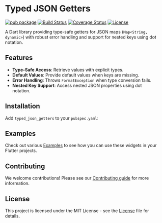 # Typed JSON Getters

[![pub package](https://img.shields.io/pub/v/typed_json_getters.svg)](https://pub.dev/packages/typed_json_getters)
[![Build Status](https://img.shields.io/github/actions/workflow/status/ristocloud-group/app-lib-typed-json-getters/dart.yml)](https://github.com/ristocloud-group/app-lib-typed-json-getters/actions/workflows/dart.yml)
[![Coverage Status](https://github.com/ristocloud-group/app-lib-typed-json-getters/raw/gh-pages/coverage-badge.svg)](https://ristocloudgroup.com/typed_json_getters/)
[![License](https://img.shields.io/badge/license-MIT-blue.svg)](https://opensource.org/licenses/MIT)

A Dart library providing type-safe getters for JSON maps (`Map<String, dynamic>`) with robust error handling and support for nested keys using dot notation.

## Features

- **Type-Safe Access**: Retrieve values with explicit types.
- **Default Values**: Provide default values when keys are missing.
- **Error Handling**: Throws `FormatException` when type conversion fails.
- **Nested Key Support**: Access nested JSON properties using dot notation.

## Installation

Add `typed_json_getters` to your `pubspec.yaml`:

## Examples

Check out various [Examples](https://github.com/ristocloud-group/app-lib-typed-json-getters/blob/main/example/main.dart) to see how you can use these widgets in your Flutter projects.

## Contributing

We welcome contributions! Please see our [Contributing guide](https://github.com/ristocloud-group/app-lib-typed-json-getters/blob/main/.github/CONTRIBUTING.md) for more information.

## License

This project is licensed under the MIT License - see the [License](https://github.com/ristocloud-group/app-lib-typed-json-getters/blob/main/LICENSE) file for details.